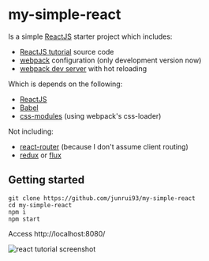 # my-simple-react

Is a simple [ReactJS][1] starter project which includes:

- [ReactJS tutorial][2] source code
- [webpack][3] configuration (only development version now)
- [webpack dev server][4] with hot reloading

Which is depends on the following:

- [ReactJS][1]
- [Babel][5]
- [css-modules][6] (using webpack's css-loader)

Not including:

- [react-router][7] (because I don't assume client routing)
- [redux][8] or [flux][9]

## Getting started

    git clone https://github.com/junrui93/my-simple-react
    cd my-simple-react
    npm i
    npm start

Access http://localhost:8080/

![react tutorial screenshot][screenshot]

[1]: https://facebook.github.io/react/
[2]: https://facebook.github.io/react/tutorial/tutorial.html
[3]: https://webpack.github.io/
[4]: https://github.com/webpack/webpack-dev-server
[5]: https://babeljs.io/
[6]: https://github.com/css-modules/css-modules
[7]: https://github.com/ReactTraining/react-router
[8]: http://redux.js.org
[9]: https://facebook.github.io/flux/
[screenshot]: https://s16.postimg.org/sqikw3gph/Screen_Shot_2016_11_25_at_11_40_18_AM.png
